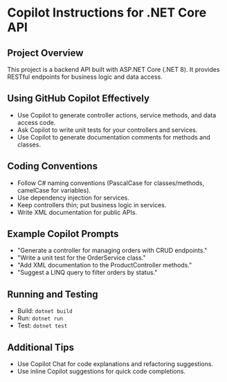 # Copilot Instructions for .NET Core API

## Project Overview
This project is a backend API built with ASP.NET Core (.NET 8). It provides RESTful endpoints for business logic and data access.

## Using GitHub Copilot Effectively
- Use Copilot to generate controller actions, service methods, and data access code.
- Ask Copilot to write unit tests for your controllers and services.
- Use Copilot to generate documentation comments for methods and classes.

## Coding Conventions
- Follow C# naming conventions (PascalCase for classes/methods, camelCase for variables).
- Use dependency injection for services.
- Keep controllers thin; put business logic in services.
- Write XML documentation for public APIs.

## Example Copilot Prompts
- "Generate a controller for managing orders with CRUD endpoints."
- "Write a unit test for the OrderService class."
- "Add XML documentation to the ProductController methods."
- "Suggest a LINQ query to filter orders by status."

## Running and Testing
- Build: `dotnet build`
- Run: `dotnet run`
- Test: `dotnet test`

## Additional Tips
- Use Copilot Chat for code explanations and refactoring suggestions.
- Use inline Copilot suggestions for quick code completions.
